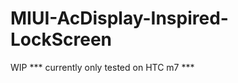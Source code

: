 MIUI-AcDisplay-Inspired-LockScreen
==================================
WIP
*** currently only tested on HTC m7 ***
